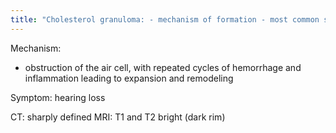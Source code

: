 ```yaml
---
title: "Cholesterol granuloma: - mechanism of formation - most common symptom - how does it look on CT and MRI"
---
```

Mechanism:
- obstruction of the air cell, with repeated cycles of hemorrhage and inflammation leading to expansion and remodeling

Symptom: hearing loss

CT: sharply defined 
MRI: T1 and T2 bright (dark rim)

